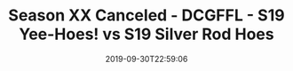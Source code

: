 ---
title: Season XX Canceled - DCGFFL - S19 Yee-Hoes! vs S19 Silver Rod Hoes
teams-score:
- team: _teams/texas-orange.md
  score: 18
- team: _teams/silver.md
  score: 27
mvp: Kori, JC
game-ball: Steph, Sam
sportsperson: Jenna, Mark
season: 19
week: 4
date: '2019-09-30T22:59:06'
pageid: season-xix-week-4-9-29-7025-vs-7024
---
